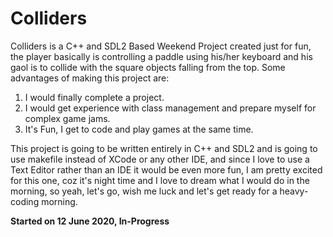 # Colliders 
Colliders is a C++ and SDL2 Based Weekend Project created just for fun, the player basically is controlling a paddle using his/her keyboard and his gaol is to collide with the square objects falling from the top. Some advantages of making this project are:

1. I would finally complete a project.
2. I would get experience with class management and prepare myself for complex game jams.
3. It's Fun, I get to code and play games at the same time.

This project is going to be written entirely in C++ and SDL2 and is going to use makefile instead of XCode or any other IDE, and since I love to use a Text Editor rather than an IDE it would be even more fun, I am pretty excited for this one, coz it's night time and I love to dream what I would do in the morning, so yeah, let's go, wish me luck and let's get ready for a heavy-coding morning.

**Started on 12 June 2020, In-Progress** 